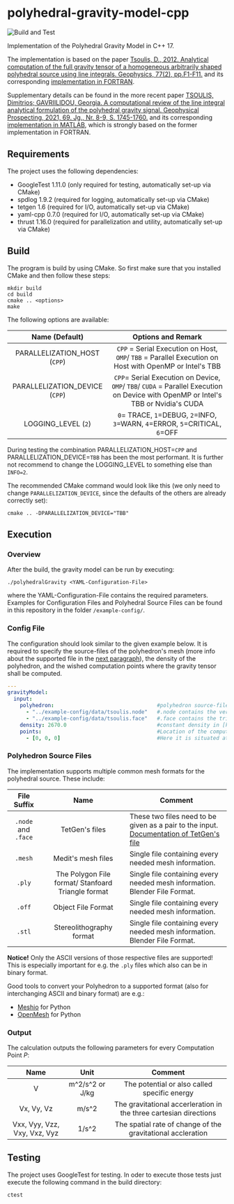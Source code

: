 # polyhedral-gravity-model-cpp

![Build and Test](https://github.com/schuhmaj/polyhedral-gravity-model-cpp/actions/workflows/ctest.yml/badge.svg)

Implementation of the Polyhedral Gravity Model in C++ 17.

The implementation is based on the paper [Tsoulis, D., 2012. Analytical computation of the full gravity tensor of a homogeneous arbitrarily shaped polyhedral source using line integrals. Geophysics, 77(2), pp.F1-F11.](http://dx.doi.org/10.1190/geo2010-0334.1)
and its corresponding [implementation in FORTRAN](https://software.seg.org/2012/0001/index.html).

Supplementary details can be found in the more recent paper [TSOULIS, Dimitrios; GAVRIILIDOU, Georgia. A computational review of the line integral analytical formulation of the polyhedral gravity signal. Geophysical Prospecting, 2021, 69. Jg., Nr. 8-9, S. 1745-1760.](https://doi.org/10.1111/1365-2478.13134)
and its corresponding [implementation in MATLAB](https://github.com/Gavriilidou/GPolyhedron),
which is strongly based on the former implementation in FORTRAN.

## Requirements
The project uses the following dependencies:

- GoogleTest 1.11.0 (only required for testing, automatically set-up via CMake)
- spdlog 1.9.2 (required for logging, automatically set-up via CMake)
- tetgen 1.6 (required for I/O, automatically set-up via CMake)
- yaml-cpp 0.7.0 (required for I/O, automatically set-up via CMake)
- thrust 1.16.0 (required for parallelization and utility, automatically set-up via CMake)

## Build
The program is build by using CMake. So first make sure that you installed
CMake and then follow these steps:

    mkdir build
    cd build
    cmake .. <options>
    make

The following options are available:

|         Name (Default)         |                                                       Options and Remark                                                       |
|:------------------------------:|:------------------------------------------------------------------------------------------------------------------------------:|
|  PARALLELIZATION_HOST (`CPP`)  |              `CPP` = Serial Execution on Host, `OMP`/ `TBB` = Parallel Execution on Host with OpenMP or Intel's TBB              |
| PARALLELIZATION_DEVICE (`CPP`) | `CPP`= Serial Execution on Device, `OMP`/ `TBB`/ `CUDA` = Parallel Execution on Device with OpenMP or Intel's TBB or Nvidia's CUDA |
|      LOGGING_LEVEL (`2`)       |                          `0`= TRACE, `1`=DEBUG, `2`=INFO, `3`=WARN, `4`=ERROR, `5`=CRITICAL, `6`=OFF                           |

During testing the combination PARALLELIZATION_HOST=`CPP` and PARALLELIZATION_DEVICE=`TBB`
has been the most performant.
It is further not recommend to change the LOGGING_LEVEL to something else than `INFO=2`.

The recommended CMake command would look like this (we only need to change `PARALLELIZATION_DEVICE`, since
the defaults of the others are already correctly set):

    cmake .. -DPARALLELIZATION_DEVICE="TBB"

## Execution

### Overview

After the build, the gravity model can be run by executing:

    ./polyhedralGravity <YAML-Configuration-File>

where the YAML-Configuration-File contains the required parameters.
Examples for Configuration Files and Polyhedral Source Files can be
found in this repository in the folder `/example-config/`.

### Config File

The configuration should look similar to the given example below.
It is required to specify the source-files of the polyhedron's mesh (more info
about the supported file in the [next paragraph](#polyhedron-source-files)), the density
of the polyhedron, and the wished computation points where the
gravity tensor shall be computed.
````yaml
---
gravityModel:
  input:
    polyhedron:                                 #polyhedron source-file(s)
      - "../example-config/data/tsoulis.node"   #.node contains the vertices
      - "../example-config/data/tsoulis.face"   #.face contains the triangular faces
    density: 2670.0                             #constant density in [kg/m^3]
    points:                                     #Location of the computation point(s) P
      - [0, 0, 0]                               #Here it is situated at the origin

````

### Polyhedron Source Files

The implementation supports multiple common mesh formats for
the polyhedral source. These include:

|     File Suffix     |                        Name                        | Comment                                                                                     |
|:-------------------:|:--------------------------------------------------:|---------------------------------------------------------------------------------------------|
| `.node` and `.face` |                   TetGen's files                   | These two files need to be given as a pair to the input. [Documentation of TetGen's file](https://wias-berlin.de/software/tetgen/fformats.html) |
|       `.mesh`       |                 Medit's mesh files                 | Single file containing every needed mesh information.                                       |
|       `.ply`        | The Polygon File format/ Stanfoard Triangle format | Single file containing every needed mesh information. Blender File Format.                  |
|       `.off`        |                 Object File Format                 | Single file containing every needed mesh information.                                       |
|       `.stl`        |              Stereolithography format              | Single file containing every needed mesh information. Blender File Format.                  |                                         

**Notice!** Only the ASCII versions of those respective files are supported! This is especially
important for e.g. the `.ply` files which also can be in binary format.

Good tools to convert your Polyhedron to a supported format (also for interchanging
ASCII and binary format) are e.g.:

- [Meshio](https://github.com/nschloe/meshio) for Python
- [OpenMesh](https://openmesh-python.readthedocs.io/en/latest/readwrite.html) for Python

### Output

The calculation outputs the following parameters for every Computation Point _P_:

|             Name             |      Unit       |                              Comment                              |
|:----------------------------:|:---------------:|:-----------------------------------------------------------------:|
|              V               | m^2/s^2 or J/kg |           The potential or also called specific energy            |
|          Vx, Vy, Vz          |      m/s^2      | The gravitational accerleration in the three cartesian directions |
| Vxx, Vyy, Vzz, Vxy, Vxz, Vyz |      1/s^2      |   The spatial rate of change of the gravitational accleration    |

## Testing
The project uses GoogleTest for testing. In oder to execute those
tests just execute the following command in the build directory:

    ctest
